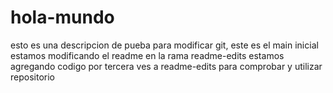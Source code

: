 # hola-mundo
esto es una descripcion de pueba para modificar git, este es el main inicial
estamos modificando el readme en la rama readme-edits
estamos agregando codigo por tercera ves a readme-edits para comprobar y utilizar repositorio
